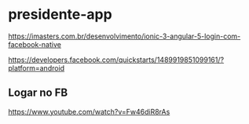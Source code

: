 # presidente-app

https://imasters.com.br/desenvolvimento/ionic-3-angular-5-login-com-facebook-native

https://developers.facebook.com/quickstarts/1489919851099161/?platform=android



## Logar no FB 
https://www.youtube.com/watch?v=Fw46diR8rAs